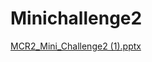 # Minichallenge2

[MCR2_Mini_Challenge2 (1).pptx](https://github.com/user-attachments/files/20719425/MCR2_Mini_Challenge2.1.pptx)
